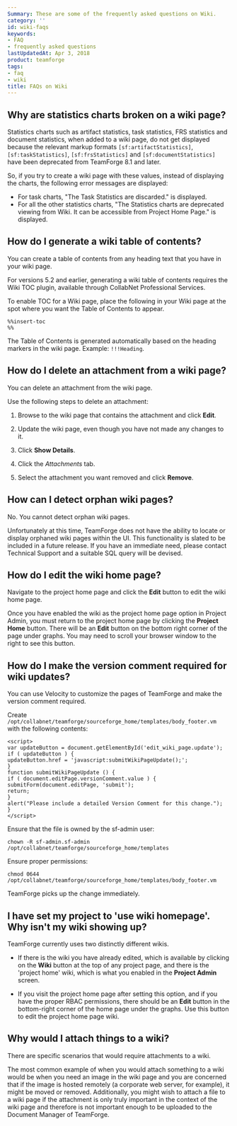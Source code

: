 ```yaml
---
Summary: These are some of the frequently asked questions on Wiki.
category: ''
id: wiki-faqs
keywords:
- FAQ
- frequently asked questions
lastUpdatedAt: Apr 3, 2018
product: teamforge
tags:
- faq
- wiki
title: FAQs on Wiki
---
```



## Why are statistics charts broken on a wiki page?

Statistics charts such as artifact statistics, task statistics, FRS statistics and document statistics, when added to a wiki page, do not get displayed because the relevant markup formats `[sf:artifactStatistics]`, `[sf:taskStatistics]`, `[sf:frsStatistics]` and `[sf:documentStatistics]` have been deprecated from TeamForge 8.1 and later.

So, if you try to create a wiki page with these values, instead of displaying the charts, the following error messages are displayed:

 * For task charts, "The Task Statistics are discarded." is displayed.
 * For all the other statistics charts, "The Statistics charts are deprecated viewing from Wiki. It can be accessible from Project Home Page." is displayed.
<!-- site.data.alerts.hr_shaded -->

## How do I generate a wiki table of contents?

You can create a table of contents from any heading text that you have in your wiki page.

For versions 5.2 and earlier, generating a wiki table of contents requires the Wiki TOC plugin, available through CollabNet Professional Services.

To enable TOC for a Wiki page, place the following in your Wiki page at the spot where you want the Table of Contents to appear.

```shell
%%insert-toc
%%
````

The Table of Contents is generated automatically based on the heading markers in the wiki page. Example: `!!!Heading`.
<!-- site.data.alerts.hr_shaded -->

## How do I delete an attachment from a wiki page?

You can delete an attachment from the wiki page.

Use the following steps to delete an attachment:

 1. Browse to the wiki page that contains the attachment and click **Edit**.

 2. Update the wiki page, even though you have not made any changes to it.

 3. Click **Show Details**.

 4. Click the _Attachments_ tab.

 5. Select the attachment you want removed and click **Remove**.
<!-- site.data.alerts.hr_shaded -->

## How can I detect orphan wiki pages?

No. You cannot detect orphan wiki pages.

Unfortunately at this time, TeamForge does not have the ability to locate or display orphaned wiki pages within the UI. This functionality is slated to be included in a future release. If you have an immediate need, please contact Technical Support and a suitable SQL query will be devised.
<!-- site.data.alerts.hr_shaded -->

## How do I edit the wiki home page?

Navigate to the project home page and click the **Edit** button to edit the wiki home page.

Once you have enabled the wiki as the project home page option in Project Admin, you must return to the project home page by clicking the **Project Home** button. There will be an **Edit** button on the bottom right corner of the page under graphs. You may need to scroll your browser window to the right to see this button.
<!-- site.data.alerts.hr_shaded -->

## How do I make the version comment required for wiki updates?
You can use Velocity to customize the pages of TeamForge and make the version comment required.

Create `/opt/collabnet/teamforge/sourceforge_home/templates/body_footer.vm` with the following contents:

```shell
<script>
var updateButton = document.getElementById('edit_wiki_page.update');
if ( updateButton ) {
updateButton.href = 'javascript:submitWikiPageUpdate();';
}
function submitWikiPageUpdate () {
if ( document.editPage.versionComment.value ) {
submitForm(document.editPage, 'submit');
return;
}
alert("Please include a detailed Version Comment for this change.");
}
</script>
````

Ensure that the file is owned by the sf-admin user:

```shell
chown -R sf-admin.sf-admin /opt/collabnet/teamforge/sourceforge_home/templates 
````

Ensure proper permissions:

```shell
chmod 0644 /opt/collabnet/teamforge/sourceforge_home/templates/body_footer.vm
````

TeamForge picks up the change immediately.
<!-- site.data.alerts.hr_shaded -->

## I have set my project to 'use wiki homepage'. Why isn't my wiki showing up?

TeamForge currently uses two distinctly different wikis.

 * If there is the wiki you have already edited, which is available by clicking on the **Wiki** button at the top of any project page, and there is the 'project home' wiki, which is what you enabled in the **Project Admin** screen.

 * If you visit the project home page after setting this option, and if you have the proper RBAC permissions, there should be an **Edit** button in the bottom-right corner of the home page under the graphs. Use this button to edit the project home page wiki.
<!-- site.data.alerts.hr_shaded -->

## Why would I attach things to a wiki?

There are specific scenarios that would require attachments to a wiki.

The most common example of when you would attach something to a wiki would be when you need an image in the wiki page and you are concerned that if the image is hosted remotely (a corporate web server, for example), it might be moved or removed. Additionally, you might wish to attach a file to a wiki page if the attachment is only truly important in the context of the wiki page and therefore is not important enough to be uploaded to the Document Manager of TeamForge.

